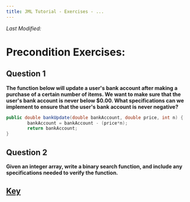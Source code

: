 ```yaml
---
title: JML Tutorial - Exercises - ...
---
```

<i>Last Modified: <script type="text/javascript"> document.write(new Date(document.lastModified).toUTCString())</script></i>

# Precondition Exercises:
## **Question 1**
**The function below will update a user's bank account after making a purchase of a certain number of items. We want to make sure that the user's bank account is never below $0.00. What specifications can we implement to ensure that the user's bank account is never negative?**
```Java
public double bankUpdate(double bankAccount, double price, int n) {
		bankAccount = bankAccount - (price*n);
		return bankAccount;
}
```
## **Question 2**
**Given an integer array, write a binary search function, and include any specifications needed to verify the function.**

## **[Key](PreConExKey.md)**
